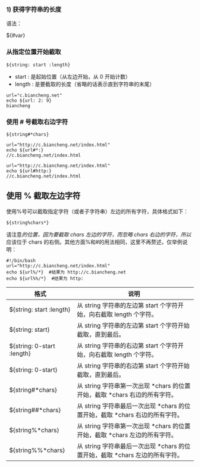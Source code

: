 
### 1) 获得字符串的长度
语法：

${#var}

### 从指定位置开始截取

```
${string: start :length}
```

* start :   是起始位置（从左边开始，从 0 开始计数）
* length :  是要截取的长度（省略的话表示直到字符串的末尾）

```
url="c.biancheng.net"
echo ${url: 2: 9}
biancheng
```

### 使用 # 号截取右边字符

```
${string#*chars}
```


```
url="http://c.biancheng.net/index.html"
echo ${url#*:}
//c.biancheng.net/index.html
```

```
url="http://c.biancheng.net/index.html"
echo ${url#http:}
//c.biancheng.net/index.html
```

## 使用 % 截取左边字符
使用%号可以截取指定字符（或者子字符串）左边的所有字符，具体格式如下：

```
${string%chars*}

```
请注意*的位置，因为要截取 chars 左边的字符，而忽略 chars 右边的字符，所以*应该位于 chars 的右侧。其他方面%和#的用法相同，这里不再赘述，仅举例说明：


```
#!/bin/bash
url="http://c.biancheng.net/index.html"
echo ${url%/*}  #结果为 http://c.biancheng.net
echo ${url%%/*}  #结果为 http:
```



| 格式                       | 说明                                                                         |
| -------------------------- | ---------------------------------------------------------------------------- |
| ${string: start :length}   | 从 string 字符串的左边第 start 个字符开始，向右截取 length 个字符。          |
| ${string: start}           | 从 string 字符串的左边第 start 个字符开始截取，直到最后。                    |
| ${string: 0-start :length} | 从 string 字符串的右边第 start 个字符开始，向右截取 length 个字符。          |
| ${string: 0-start}         | 从 string 字符串的右边第 start 个字符开始截取，直到最后。                    |
| ${string#*chars}           | 从 string 字符串第一次出现 *chars 的位置开始，截取 *chars 右边的所有字符。   |
| ${string##*chars}          | 从 string 字符串最后一次出现 *chars 的位置开始，截取 *chars 右边的所有字符。 |
| ${string%*chars}           | 从 string 字符串第一次出现 *chars 的位置开始，截取 *chars 左边的所有字符。   |
| ${string%%*chars}          | 从 string 字符串最后一次出现 *chars 的位置开始，截取 *chars 左边的所有字符。 |